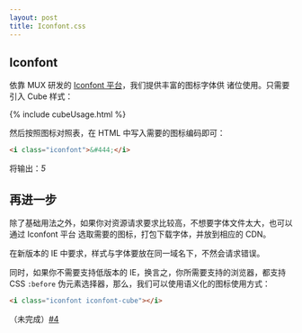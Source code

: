 ```yaml
---
layout: post
title: Iconfont.css
---
```


## Iconfont

依靠 MUX 研发的 [Iconfont 平台](http://ux.etao.com/fonts)，我们提供丰富的图标字体供
诸位使用。只需要引入 Cube 样式：

{% include cubeUsage.html %}

然后按照图标对照表，在 HTML 中写入需要的图标编码即可：

```html
<i class="iconfont">&#444;</i>
```

将输出：<i class="iconfont">&#444;</i>

## 再进一步

除了基础用法之外，如果你对资源请求要求比较高，不想要字体文件太大，也可以通过 Iconfont 平台
选取需要的图标，打包下载字体，并放到相应的 CDN。

在新版本的 IE 中要求，样式与字体要放在同一域名下，不然会请求错误。

同时，如果你不需要支持低版本的 IE，换言之，你所需要支持的浏览器，都支持 CSS `:before`
伪元素选择器，那么，我们可以使用语义化的图标使用方式：

```html
<i class="iconfont iconfont-cube"></i>
```

（未完成）[#4](https://github.com/thx/cube/issues/4)
